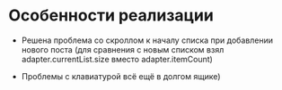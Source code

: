 # Особенности реализации

* Решена проблема со скроллом к началу списка при добавлении нового поста 
(для сравнения с новым списком взял adapter.currentList.size вместо adapter.itemCount)

* Проблемы с клавиатурой всё ещё в долгом ящике)